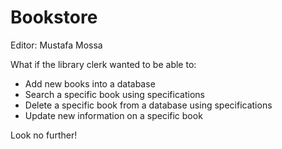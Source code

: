 # Bookstore

Editor: Mustafa Mossa

What if the library clerk wanted to be able to:
 - Add new books into a database
 - Search a specific book using specifications
 - Delete a specific book from a database using specifications
 - Update new information on a specific book 
 
 Look no further!
